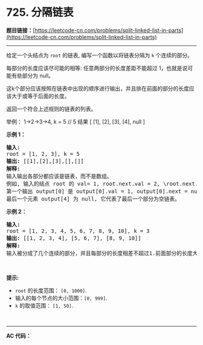 # 725. 分隔链表

**题目链接：**[https://leetcode-cn.com/problems/split-linked-list-in-parts](https://leetcode-cn.com/problems/split-linked-list-in-parts)

---

<div class="content__1Y2H">
 <div class="notranslate">
  <p>给定一个头结点为 <code>root</code> 的链表, 编写一个函数以将链表分隔为 <code>k</code> 个连续的部分。</p> 
  <p>每部分的长度应该尽可能的相等: 任意两部分的长度差距不能超过 1，也就是说可能有些部分为 null。</p> 
  <p>这k个部分应该按照在链表中出现的顺序进行输出，并且排在前面的部分的长度应该大于或等于后面的长度。</p> 
  <p>返回一个符合上述规则的链表的列表。</p> 
  <p>举例： 1-&gt;2-&gt;3-&gt;4, k = 5 // 5 结果 [ [1], [2], [3], [4], null ]</p> 
  <p><strong>示例 1：</strong></p> 
  <pre class="language-text"><strong>输入:</strong> 
root = [1, 2, 3], k = 5
<strong>输出:</strong> [[1],[2],[3],[],[]]
<strong>解释:</strong>
输入输出各部分都应该是链表，而不是数组。
例如, 输入的结点 root 的 val= 1, root.next.val = 2, \root.next.next.val = 3, 且 root.next.next.next = null。
第一个输出 output[0] 是 output[0].val = 1, output[0].next = null。
最后一个元素 output[4] 为 null, 它代表了最后一个部分为空链表。
</pre> 
  <p><strong>示例 2：</strong></p> 
  <pre class="language-text"><strong>输入:</strong> 
root = [1, 2, 3, 4, 5, 6, 7, 8, 9, 10], k = 3
<strong>输出:</strong> [[1, 2, 3, 4], [5, 6, 7], [8, 9, 10]]
<strong>解释:</strong>
输入被分成了几个连续的部分，并且每部分的长度相差不超过1.前面部分的长度大于等于后面部分的长度。
</pre> 
  <p>&nbsp;</p> 
  <p><strong>提示:</strong></p> 
  <ul> 
   <li><code>root</code> 的长度范围：&nbsp;<code>[0, 1000]</code>.</li> 
   <li>输入的每个节点的大小范围：<code>[0, 999]</code>.</li> 
   <li><code>k</code>&nbsp;的取值范围：&nbsp;<code>[1, 50]</code>.</li> 
  </ul> 
  <p>&nbsp;</p> 
 </div>
</div>

---

**AC 代码：**

```java

```